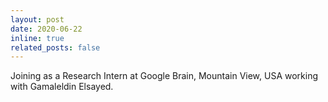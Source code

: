 ```yaml
---
layout: post
date: 2020-06-22
inline: true
related_posts: false
---
```


Joining as a Research Intern at Google Brain, Mountain View, USA working with Gamaleldin Elsayed.
